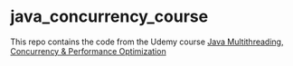 # java_concurrency_course

This repo contains the code from the Udemy course [Java Multithreading, Concurrency &amp; Performance Optimization](https://www.udemy.com/course/java-multithreading-concurrency-performance-optimization)
